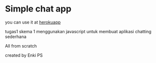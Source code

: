 # Simple chat app

you can use it at [herokuapp](https://tranquil-tor-63679.herokuapp.com/)

tugas1 skema 1 menggunakan javascript untuk membuat aplikasi chatting sederhana

All from scratch

created by Enki PS